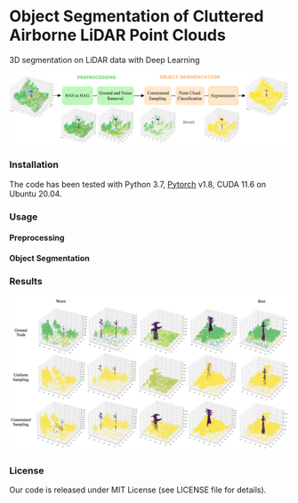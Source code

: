 # Object Segmentation of Cluttered Airborne LiDAR Point Clouds
3D segmentation on LiDAR data with Deep Learning

![plot](./doc/framework.png)

### Installation
The code has been tested with Python 3.7, [Pytorch](https://pytorch.org/) v1.8, CUDA 11.6  on Ubuntu 20.04.

### Usage

#### Preprocessing

#### Object Segmentation

### Results
![plot](./doc/segmen_results.png)

### License
Our code is released under MIT License (see LICENSE file for details).

